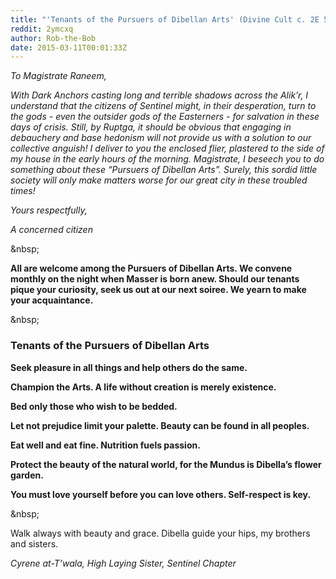 ```yaml
---
title: "'Tenants of the Pursuers of Dibellan Arts' (Divine Cult c. 2E 582)"
reddit: 2ymcxq
author: Rob-the-Bob
date: 2015-03-11T00:01:33Z
---
```


*To Magistrate Raneem,*

*With Dark Anchors casting long and terrible shadows across the Alik’r, I understand that the citizens of Sentinel might, in their desperation, turn to the gods - even the outsider gods of the Easterners - for salvation in these days of crisis. Still, by Ruptga, it should be obvious that engaging in debauchery and base hedonism will not provide us with a solution to our collective anguish! 
I deliver to you the enclosed flier, plastered to the side of my house in the early hours of the morning.
Magistrate, I beseech you to do something about these “Pursuers of Dibellan Arts”. Surely, this sordid little society will only make matters worse for our great city in these troubled times!*

*Yours respectfully,*

*A concerned citizen*

&amp;nbsp;

**All are welcome among the Pursuers of Dibellan Arts. We convene monthly on the night when Masser is born anew. Should our tenants pique your curiosity, seek us out at our next soiree. We yearn to make your acquaintance.**

&amp;nbsp;

### Tenants of the Pursuers of Dibellan Arts

**Seek pleasure in all things and help others do the same.** 
 
**Champion the Arts. A life without creation is merely existence.**  

**Bed only those who wish to be bedded.**  

**Let not prejudice limit your palette. Beauty can be found in all peoples.**  

**Eat well and eat fine. Nutrition fuels passion.**  

**Protect the beauty of the natural world, for the Mundus is Dibella’s flower garden.**  

**You must love yourself before you can love others. Self-respect is key.**  

&amp;nbsp;

Walk always with beauty and grace.
Dibella guide your hips, my brothers and sisters.

*Cyrene at-T’wala, High Laying Sister, Sentinel Chapter*
